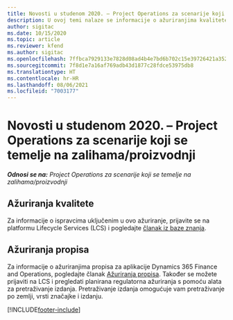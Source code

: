 ```yaml
---
title: Novosti u studenom 2020. – Project Operations za scenarije koji se temelje na zalihama/proizvodnji
description: U ovoj temi nalaze se informacije o ažuriranjima kvalitete dostupnim u izdanju aplikacije Project Operations za scenarije koji se temelje na zalihama/proizvodnji za studeni 2020.
author: sigitac
ms.date: 10/15/2020
ms.topic: article
ms.reviewer: kfend
ms.author: sigitac
ms.openlocfilehash: 7ffbca7929133e7828d08ad4b4e7bd6b702c15e39726421a35241d23d1123f48
ms.sourcegitcommit: 7f8d1e7a16af769adb43d1877c28fdce53975db8
ms.translationtype: HT
ms.contentlocale: hr-HR
ms.lasthandoff: 08/06/2021
ms.locfileid: "7003177"
---
```

# <a name="whats-new-november-2020---project-operations-for-stockedproduction-based-scenarios"></a>Novosti u studenom 2020. – Project Operations za scenarije koji se temelje na zalihama/proizvodnji

_**Odnosi se na:** Project Operations za scenarije koji se temelje na zalihama/proizvodnji_

## <a name="quality-updates"></a>Ažuriranja kvalitete

Za informacije o ispravcima uključenim u ovo ažuriranje, prijavite se na platformu Lifecycle Services (LCS) i pogledajte [članak iz baze znanja](https://fix.lcs.dynamics.com/Issue/Details?bugId=488609&amp;dbType=3&amp;qc=8251e8e1d5e2386de850599926c1adc3fec8e2ba25308036d22cdfe0a1c28fc7).

## <a name="regulatory-updates"></a>Ažuriranja propisa

Za informacije o ažuriranjima propisa za aplikacije Dynamics 365 Finance and Operations, pogledajte članak [Ažuriranja propisa](/dynamics365/finance/localizations/regulatory-updates). Također se možete prijaviti na LCS i pregledati planirana regulatorna ažuriranja s pomoću alata za pretraživanje izdanja. Pretraživanje izdanja omogućuje vam pretraživanje po zemlji, vrsti značajke i izdanju.


[!INCLUDE[footer-include](../../includes/footer-banner.md)]